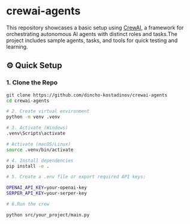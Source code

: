 # crewai-agents
This repository showcases a basic setup using [CrewAI](https://github.com/joaomdmoura/crewai), a framework for orchestrating autonomous AI agents with distinct roles and tasks.The project includes sample agents, tasks, and tools for quick testing and learning.

## ⚙️ Quick Setup

### 1. Clone the Repo
```bash
git clone https://github.com/dincho-kostadinov/crewai-agents
cd crewai-agents

# 2. Create virtual environment
python -m venv .venv

# 3. Activate (Windows)
.venv\Scripts\activate

# Activate (macOS/Linux)
source .venv/bin/activate

# 4. Install dependencies
pip install -e .

# 5. Create a .env file or export required API keys:

OPENAI_API_KEY=your-openai-key
SERPER_API_KEY=your-serper-key

# 6.Run the crew

python src/your_project/main.py
